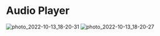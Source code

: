 # Audio Player
![photo_2022-10-13_18-20-31](https://user-images.githubusercontent.com/113766592/195601129-6af5c844-6c01-4ac6-928b-d1e7119640fa.jpg)
![photo_2022-10-13_18-20-27](https://user-images.githubusercontent.com/113766592/195601141-4ea6a67a-ae82-414e-b19c-840cc2c357aa.jpg)
